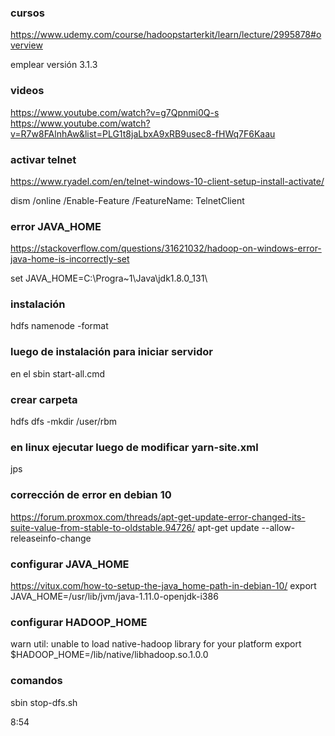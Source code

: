 ### cursos
https://www.udemy.com/course/hadoopstarterkit/learn/lecture/2995878#overview

emplear versión 3.1.3

### videos
https://www.youtube.com/watch?v=g7Qpnmi0Q-s
https://www.youtube.com/watch?v=R7w8FAlnhAw&list=PLG1t8jaLbxA9xRB9usec8-fHWq7F6Kaau


### activar telnet
https://www.ryadel.com/en/telnet-windows-10-client-setup-install-activate/

dism /online /Enable-Feature /FeatureName: TelnetClient

### error JAVA_HOME
https://stackoverflow.com/questions/31621032/hadoop-on-windows-error-java-home-is-incorrectly-set

set JAVA_HOME=C:\Progra~1\Java\jdk1.8.0_131\

### instalación
hdfs namenode -format

### luego de instalación para iniciar servidor
en el sbin start-all.cmd

### crear carpeta
hdfs dfs -mkdir /user/rbm


### en linux ejecutar luego de modificar yarn-site.xml

jps 

### corrección de error en debian 10
https://forum.proxmox.com/threads/apt-get-update-error-changed-its-suite-value-from-stable-to-oldstable.94726/
apt-get update --allow-releaseinfo-change

### configurar JAVA_HOME
https://vitux.com/how-to-setup-the-java_home-path-in-debian-10/
export JAVA_HOME=/usr/lib/jvm/java-1.11.0-openjdk-i386

### configurar HADOOP_HOME
warn util: unable to load native-hadoop library for your platform
export $HADOOP_HOME=/lib/native/libhadoop.so.1.0.0

### comandos
sbin
stop-dfs.sh



8:54